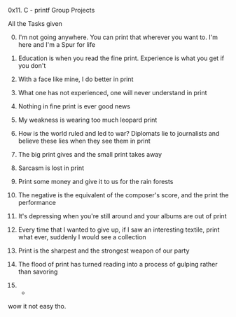 0x11. C - printf
Group Projects

All the Tasks given 

0. I'm not going anywhere. You can print that wherever you want to. I'm here and I'm a Spur for life

 1. Education is when you read the fine print. Experience is what you get if you don't 

 2. With a face like mine, I do better in print 

 3. What one has not experienced, one will never understand in print 
 4. Nothing in fine print is ever good news 

 5. My weakness is wearing too much leopard print 

 6. How is the world ruled and led to war? Diplomats lie to journalists and believe these lies when they see them in print 

 7. The big print gives and the small print takes away 

 8. Sarcasm is lost in print 

 9. Print some money and give it to us for the rain forests 

 10. The negative is the equivalent of the composer's score, and the print the performance 

 11. It's depressing when you're still around and your albums are out of print 

 12. Every time that I wanted to give up, if I saw an interesting textile, print what ever, suddenly I would see a collection 

 13. Print is the sharpest and the strongest weapon of our party 


 14. The flood of print has turned reading into a process of gulping rather than savoring 

 15. * 

wow it not easy tho.

